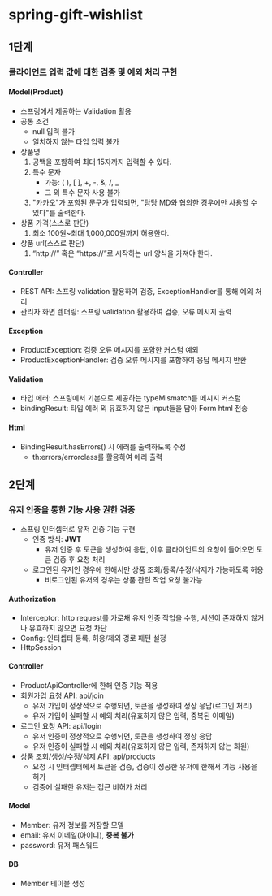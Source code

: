 # spring-gift-wishlist

## 1단계
### 클라이언트 입력 값에 대한 검증 및 예외 처리 구현
#### Model(Product)
- 스프링에서 제공하는 Validation 활용
- 공통 조건
  - null 입력 불가
  - 일치하지 않는 타입 입력 불가
- 상품명
    1. 공백을 포함하여 최대 15자까지 입력할 수 있다.
    2. 특수 문자
       - 가능: ( ), [ ], +, -, &, /, _
       - 그 외 특수 문자 사용 불가
    3. "카카오"가 포함된 문구가 입력되면, "담당 MD와 협의한 경우에만 사용할 수 있다"를 출력한다.
- 상품 가격(스스로 판단)
  1. 최소 100원~최대 1,000,000원까지 허용한다.
- 상품 url(스스로 판단)
  1. “http://” 혹은 “https://”로 시작하는 url 양식을 가져야 한다.

#### Controller
- REST API: 스프링 validation 활용하여 검증, ExceptionHandler를 통해 예외 처리
- 관리자 화면 렌더링: 스프링 validation 활용하여 검증, 오류 메시지 출력

#### Exception
- ProductException: 검증 오류 메시지를 포함한 커스텀 예외
- ProductExceptionHandler: 검증 오류 메시지를 포함하여 응답 메시지 반환

#### Validation
- 타입 에러: 스프링에서 기본으로 제공하는 typeMismatch를 메시지 커스텀
- bindingResult: 타입 에러 외 유효하지 않은 input들을 담아 Form html 전송

#### Html
- BindingResult.hasErrors() 시 에러를 출력하도록 수정
  - th:errors/errorclass를 활용하여 에러 출력

    
## 2단계
### 유저 인증을 통한 기능 사용 권한 검증
- 스프링 인터셉터로 유저 인증 기능 구현
    - 인증 방식: **JWT**
        - 유저 인증 후 토큰을 생성하여 응답, 이후 클라이언트의 요청이 들어오면 토큰 검증 후 요청 처리
    - 로그인된 유저인 경우에 한해서만 상품 조회/등록/수정/삭제가 가능하도록 허용
        - 비로그인된 유저의 경우는 상품 관련 작업 요청 불가능

#### Authorization
- Interceptor: http request를 가로채 유저 인증 작업을 수행, 세션이 존재하지 않거나 유효하지 않으면 요청 차단
- Config: 인터셉터 등록, 허용/제외 경로 패턴 설정
- HttpSession

#### Controller
- ProductApiController에 한해 인증 기능 적용
- 회원가입 요청 API: api/join
  - 유저 가입이 정상적으로 수행되면, 토큰을 생성하여 정상 응답(로그인 처리)
  - 유저 가입이 실패할 시 예외 처리(유효하지 않은 입력, 중복된 이메일)
- 로그인 요청 API: api/login
    - 유저 인증이 정상적으로 수행되면, 토큰을 생성하여 정상 응답
    - 유저 인증이 실패할 시 예외 처리(유효하지 않은 입력, 존재하지 않는 회원)
- 상품 조회/생성/수정/삭제 API: api/products
    - 요청 시 인터셉터에서 토큰을 검증, 검증이 성공한 유저에 한해서 기능 사용을 허가
    - 검증에 실패한 유저는 접근 비허가 처리
  
#### Model
- Member: 유저 정보를 저장할 모델
- email: 유저 이메일(아이디), **중복 불가**
- password: 유저 패스워드

#### DB
- Member 테이블 생성